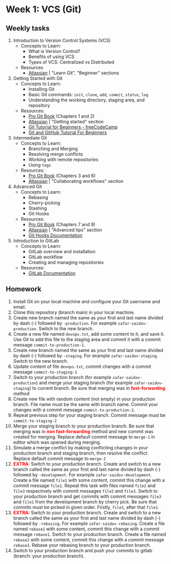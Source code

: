 # Week 1: VCS (Git)
## Weekly tasks
1. Introduction to Version Control Systems (VCS)
    * Concepts to Learn:
        * What is Version Control?
        * Benefits of using VCS
        * Types of VCS: Centralized vs Distributed
    * Resources
        * [Atlassian](https://www.atlassian.com/git) | "Learn Git", "Beginner" sections
2. Getting Started with Git
    * Concepts to Learn:
        * Installing Git
        * Basic Git commands: ```init```, ```clone```, ```add```, ```commit```, ```status```, ```log```
        * Understanding the working directory, staging area, and repository
    * Resources:
        * [Pro Git Book](https://git-scm.com/book/en/v2) (Chapters 1 and 2)
        * [Atlassian](https://www.atlassian.com/git) | "Getting started" section
        * [Git Tutorial for Beginners - freeCodeCamp](https://www.youtube.com/watch?v=HVsySz-h9r4)
        * [Git and GitHub Tutorial For Beginners](https://www.youtube.com/watch?v=3fUbBnN_H2c&t=248s&pp=ygUKYW1pZ29zIGdpdA%3D%3D)
3. Intermediate Git
    * Concepts to Learn:
        * Branching and Merging
        * Resolving merge conflicts
        * Working with remote repositories
        * Using ```tags```
    * Resources:
        * [Pro Git Book](https://git-scm.com/book/en/v2) (Chapters 3 and 6)
        * [Atlassian](https://www.atlassian.com/git) | "Collaborating workflows" section
4. Advanced Git
    * Concepts to Learn:
        * Rebasing
        * Cherry-picking
        * Stashing
        * Git Hooks
    * Resources:
        * [Pro Git Book](https://git-scm.com/book/en/v2) (Chapters 7 and 9)
        * [Atlassian](https://www.atlassian.com/git) | "Advanced tips" section
        * [Git Hooks Documentation](https://git-scm.com/book/en/v2/Customizing-Git-Git-Hooks)
5. Introduction to GitLab
    * Concepts to Learn:
        * GitLab overview and installation
        * GitLab workflow
        * Creating and managing repositories
    * Resources:
        * [GitLab Documentation](https://docs.gitlab.com/ee/topics/manage_code.html)


## Homework
1. Install Git on your local machine and configure your Git username and email.
2. Clone this repository (branch main) in your local machine.
3. Create new branch named the same as your first and last name divided by dash (-) followed by ```-production```. For example ```zafar-saidov-production```. Switch to the new branch.
4. Create a new file named ```devops.txt```, add some content to it, and save it. Use Git to add this file to the staging area and commit it with a commit message ```commit-to-production-1```.
5. Create new branch named the same as your first and last name divided by dash (-) followed by ```-staging```. For example ```zafar-saidov-staging```. Switch to the new branch.
6. Update content of file ```devops.txt```, commit changes with a commit message ```commit-to-staging-1```
7. Switch to your production branch (for example ```zafar-saidov-production```) and merge your staging branch (for example ```zafar-saidov-staging```) to current branch. Be sure that merging was in <span style='color:red'><b>fast-forwarding</b></span> method
8. Create new file with random content (not empty) in your production branch. File name must be the same with branch name. Commit your changes with a commit message ```commit-to-production-2```.
9. Repeat previous step for your staging branch. Commit message must be ```commit-to-staging-2```
10. Merge your staging branch to your production branch. Be sure that merging was in <span style='color:red'><b>non fast-forwarding</b></span> method and new commit was created for merging. Replace default commit message to ```merge-1``` in editor which was opened during merging.
11. Simulate a merge conflict by making conflicting changes in your production branch and staging branch, then resolve the conflict. Replace default commit message to ```merge-2```
12. <span style='color:red'><b>EXTRA: </b></span>Switch to your production branch. Create and switch to a new branch called the same as your first and last name divided by dash (-) followed by ```-development```. For example ```zafar-saidov-development```. Create a file named ```file1``` with some content, commit this change with a commit message ```file1```. Repeat this task with files named ```file2``` and ```file3``` respectively with commit messages ```file2``` and ```file3```. Switch to your production branch and get commits with commit messages ```file3``` and ```file1``` from the development branch by cherry pick. Be sure that commits must be picked in given order. Firstly, ```file3```, after that ```file1```.
13. <span style='color:red'><b>EXTRA: </b></span> Switch to your production branch. Create and switch to a new branch called the same as your first and last name divided by dash (-) followed by ```-rebasing```. For example ```zafar-saidov-rebasing```. Create a file named ```rebase1``` with some content, commit this change with a commit message ```rebase1```. Switch to your production branch. Create a file named ```rebase2``` with some content, commit this change with a commit message ```rebase2```. Rebase your rebasing branch to your production branch.
14. Switch to your production branch and push your commits to gitlab (branch: your production branch).